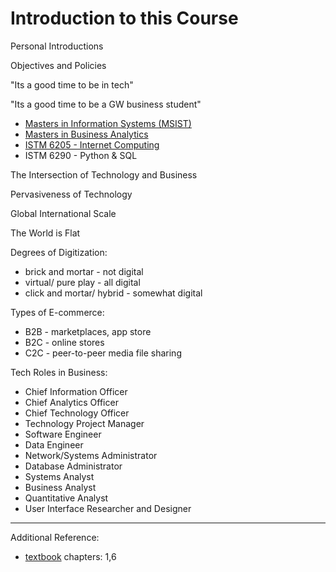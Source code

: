 # Introduction to this Course

Personal Introductions

Objectives and Policies

"Its a good time to be in tech"

"Its a good time to be a GW business student"

 + [Masters in Information Systems (MSIST)](http://business.gwu.edu/programs/specialized-masters/m-s-information-systems-technology/)
 + [Masters in Business Analytics](http://business.gwu.edu/programs/specialized-masters/m-s-in-business-analytics/)
 + [ISTM 6205 - Internet Computing](http://bulletin.gwu.edu/search/?P=ISTM+6205)
 + ISTM 6290 - Python & SQL

The Intersection of Technology and Business

Pervasiveness of Technology

Global International Scale

The World is Flat

Degrees of Digitization:

 + brick and mortar - not digital
 + virtual/ pure play - all digital
 + click and mortar/ hybrid - somewhat digital

Types of E-commerce:

  + B2B - marketplaces, app store
  + B2C - online stores
  + C2C - peer-to-peer media file sharing

Tech Roles in Business:

 + Chief Information Officer
 + Chief Analytics Officer
 + Chief Technology Officer
 + Technology Project Manager
 + Software Engineer
 + Data Engineer
 + Network/Systems Administrator
 + Database Administrator
 + Systems Analyst
 + Business Analyst
 + Quantitative Analyst
 + User Interface Researcher and Designer

<hr>

Additional Reference:

+ [textbook](README.md#accompanying-textbook) chapters: 1,6
